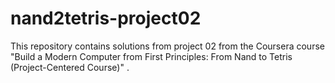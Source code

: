 # nand2tetris-project02
This repository contains solutions from project 02 from the Coursera course "Build a Modern Computer from First Principles: From Nand to Tetris (Project-Centered Course)" .
